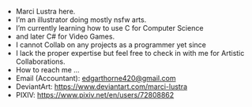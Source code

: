 - Marci Lustra here.
- I’m an illustrator doing mostly nsfw arts.
- I’m currently learning how to use C for Computer Science
- and later C# for Video Games.
- I cannot Collab on any projects as a programmer yet since
- I lack the proper expertise but feel free to check in with me for Artistic Collaborations.
- How to reach me ...
-   Email (Accountant): edgarthorne420@gmail.com
-   DeviantArt: https://www.deviantart.com/marci-lustra
-   PIXIV: https://www.pixiv.net/en/users/72808862


<!---
marcilustra/marcilustra is a ✨ special ✨ repository because its `README.md` (this file) appears on your GitHub profile.
You can click the Preview link to take a look at your changes.
--->
